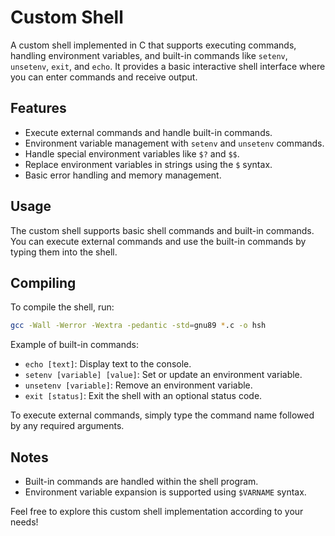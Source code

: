 # Custom Shell

A custom shell implemented in C that supports executing commands, handling environment variables, and built-in commands like `setenv`, `unsetenv`, `exit`, and `echo`. It provides a basic interactive shell interface where you can enter commands and receive output.

## Features

- Execute external commands and handle built-in commands.
- Environment variable management with `setenv` and `unsetenv` commands.
- Handle special environment variables like `$?` and `$$`.
- Replace environment variables in strings using the `$` syntax.
- Basic error handling and memory management.


## Usage

The custom shell supports basic shell commands and built-in commands. You can execute external commands and use the built-in commands by typing them into the shell.

## Compiling

To compile the shell, run:
```bash
gcc -Wall -Werror -Wextra -pedantic -std=gnu89 *.c -o hsh

```


Example of built-in commands:
- `echo [text]`: Display text to the console.
- `setenv [variable] [value]`: Set or update an environment variable.
- `unsetenv [variable]`: Remove an environment variable.
- `exit [status]`: Exit the shell with an optional status code.

To execute external commands, simply type the command name followed by any required arguments.

## Notes

- Built-in commands are handled within the shell program.
- Environment variable expansion is supported using `$VARNAME` syntax.

Feel free to explore this custom shell implementation according to your needs!


